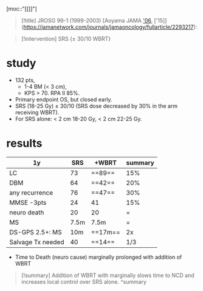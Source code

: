 [moc::"[[]]"]
>[!title]
> JROSG 99-1 (1999-2003) [Aoyama JAMA ['06](https://jamanetwork.com/journals/jama/fullarticle/202954), ['15]](https://jamanetwork.com/journals/jamaoncology/fullarticle/2293217):

>[!intervention] 
> SRS {± 30/10 WBRT}

# study
- 132 pts, 
	- 1-4 BM (< 3 cm), 
	- KPS > 70. RPA II 85%. 
- Primary endpoint OS, but closed early.
- SRS (18-25 Gy) ± 30/10 (SRS dose decreased by 30% in the arm receiving WBRT).  
- For SRS alone: < 2 cm 18-20 Gy, < 2 cm 22-25 Gy.

# results
| 1y                | SRS  | +WBRT   | summary |
| ----------------- | ---- | ------- | ------- |
| LC                | 73   | ==89==  | 15%     |
| DBM               | 64   | ==42==  | 20%     |
| any recurrence    | 76   | ==47==  | 30%     |
| MMSE -3pts        | 24   | 41      | 15%     |
| neuro death       | 20   | 20      | =       |
| MS                | 7.5m | 7.5m    | =       |
| DS-GPS 2.5+: MS   | 10m  | ==17m== | 2x      |
| Salvage Tx needed | 40   | ==14==  | 1/3     |

- Time to Death (neuro cause) marginally prolonged with addition of WBRT

>[!summary] 
> Addition of WBRT with marginally slows time to NCD and increases local control over SRS alone.
>^summary
